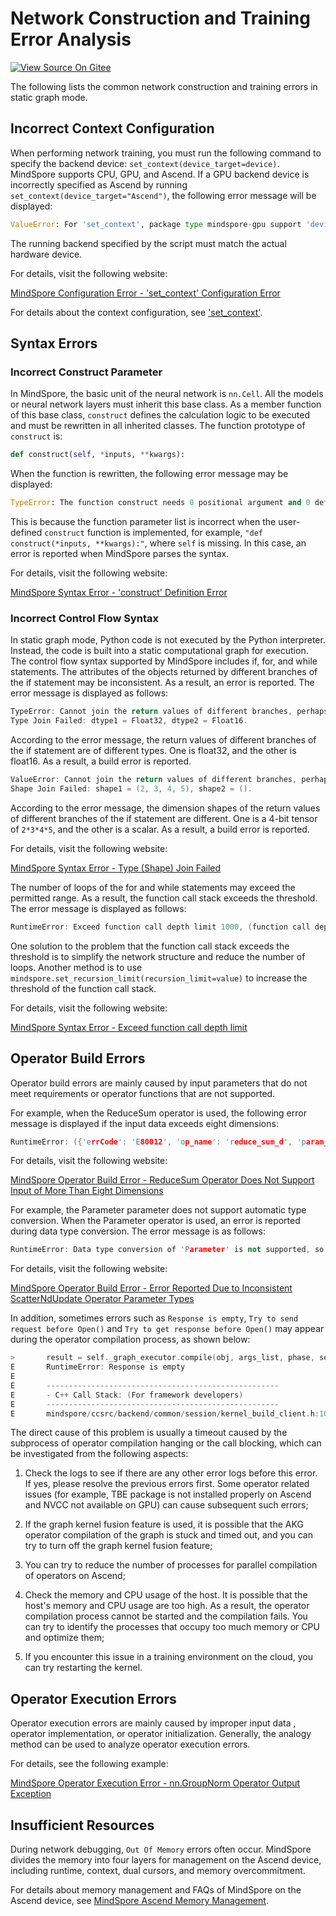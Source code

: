 # Network Construction and Training Error Analysis

[![View Source On Gitee](https://mindspore-website.obs.cn-north-4.myhuaweicloud.com/website-images/br_base/resource/_static/logo_source_en.svg)](https://gitee.com/mindspore/docs/blob/br_base/tutorials/source_en/debug/error_analysis/mindrt_debug.md)&nbsp;&nbsp;

The following lists the common network construction and training errors in static graph mode.

## Incorrect Context Configuration

When performing network training, you must run the following command to specify the backend device: `set_context(device_target=device)`. MindSpore supports CPU, GPU, and Ascend. If a GPU backend device is incorrectly specified as Ascend by running `set_context(device_target="Ascend")`, the following error message will be displayed:

```python
ValueError: For 'set_context', package type mindspore-gpu support 'device_target' type gpu or cpu, but got Ascend.
```

The running backend specified by the script must match the actual hardware device.

For details, visit the following website:

[MindSpore Configuration Error - 'set_context' Configuration Error](https://www.hiascend.com/forum/thread-0229106885219029083-1-1.html)

For details about the context configuration, see ['set_context'](https://www.mindspore.cn/docs/en/br_base/api_python/mindspore/mindspore.set_context.html).

## Syntax Errors

### Incorrect Construct Parameter

In MindSpore, the basic unit of the neural network is `nn.Cell`. All the models or neural network layers must inherit this base class. As a member function of this base class, `construct` defines the calculation logic to be executed and must be rewritten in all inherited classes. The function prototype of `construct` is:

```python
def construct(self, *inputs, **kwargs):
```

When the function is rewritten, the following error message may be displayed:

```python
TypeError: The function construct needs 0 positional argument and 0 default argument, but provided 1
```

This is because the function parameter list is incorrect when the user-defined `construct` function is implemented, for example, `"def construct(*inputs, **kwargs):"`, where `self` is missing. In this case, an error is reported when MindSpore parses the syntax.

For details, visit the following website:

[MindSpore Syntax Error - 'construct' Definition Error](https://www.hiascend.com/forum/thread-0230106556970619074-1-1.html)

### Incorrect Control Flow Syntax

In static graph mode, Python code is not executed by the Python interpreter. Instead, the code is built into a static computational graph for execution. The control flow syntax supported by MindSpore includes if, for, and while statements. The attributes of the objects returned by different branches of the if statement may be inconsistent. As a result, an error is reported. The error message is displayed as follows:

```c++
TypeError: Cannot join the return values of different branches, perhaps you need to make them equal.
Type Join Failed: dtype1 = Float32, dtype2 = Float16.
```

According to the error message, the return values of different branches of the if statement are of different types. One is float32, and the other is float16. As a result, a build error is reported.

```c++
ValueError: Cannot join the return values of different branches, perhaps you need to make them equal.
Shape Join Failed: shape1 = (2, 3, 4, 5), shape2 = ().
```

According to the error message, the dimension shapes of the return values of different branches of the if statement are different. One is a 4-bit tensor of `2*3*4*5`, and the other is a scalar. As a result, a build error is reported.

For details, visit the following website:

[MindSpore Syntax Error - Type (Shape) Join Failed](https://www.mindspore.cn/docs/en/br_base/faq/network_compilation.html)

The number of loops of the for and while statements may exceed the permitted range. As a result, the function call stack exceeds the threshold. The error message is displayed as follows:

```c++
RuntimeError: Exceed function call depth limit 1000, (function call depth: 1001, simulate call depth: 997).
```

One solution to the problem that the function call stack exceeds the threshold is to simplify the network structure and reduce the number of loops. Another method is to use `mindspore.set_recursion_limit(recursion_limit=value)` to increase the threshold of the function call stack.

For details, visit the following website:

[MindSpore Syntax Error - Exceed function call depth limit](https://www.hiascend.com/forum/thread-0223111589074862027-1-1.html)

## Operator Build Errors

Operator build errors are mainly caused by input parameters that do not meet requirements or operator functions that are not supported.

For example, when the ReduceSum operator is used, the following error message is displayed if the input data exceeds eight dimensions:

```c++
RuntimeError: ({'errCode': 'E80012', 'op_name': 'reduce_sum_d', 'param_name': 'x', 'min_value': 0, 'max_value': 8, 'real_value': 10}, 'In op, the num of dimensions of input/output[x] should be in the range of [0, 8], but actually is [10].')
```

For details, visit the following website:

[MindSpore Operator Build Error - ReduceSum Operator Does Not Support Input of More Than Eight Dimensions](https://www.hiascend.com/forum/thread-0229108037306667164-1-1.html)

For example, the Parameter parameter does not support automatic type conversion. When the Parameter operator is used, an error is reported during data type conversion. The error message is as follows:

```c++
RuntimeError: Data type conversion of 'Parameter' is not supported, so data type int32 cannot be converted to data type float32 automatically.
```

For details, visit the following website:

[MindSpore Operator Build Error - Error Reported Due to Inconsistent ScatterNdUpdate Operator Parameter Types](https://www.hiascend.com/forum/thread-0232107351416081120-1-1.html)

In addition, sometimes errors such as `Response is empty`, `Try to send request before Open()` and `Try to get response before Open()` may appear during the operator compilation process, as shown below:

```c++
>       result = self._graph_executor.compile(obj, args_list, phase, self._use_vm_mode())
E       RuntimeError: Response is empty
E
E       ----------------------------------------------------
E       - C++ Call Stack: (For framework developers)
E       ----------------------------------------------------
E       mindspore/ccsrc/backend/common/session/kernel_build_client.h:100 Response
```

The direct cause of this problem is usually a timeout caused by the subprocess of operator compilation hanging or the call blocking, which can be investigated from the following aspects:

1. Check the logs to see if there are any other error logs before this error. If yes, please resolve the previous errors first. Some operator related issues (for example, TBE package is not installed properly on Ascend and NVCC not available on GPU) can cause subsequent such errors;

2. If the graph kernel fusion feature is used, it is possible that the AKG operator compilation of the graph is stuck and timed out, and you can try to turn off the graph kernel fusion feature;

3. You can try to reduce the number of processes for parallel compilation of operators on Ascend;

4. Check the memory and CPU usage of the host. It is possible that the host's memory and CPU usage are too high. As a result, the operator compilation process cannot be started and the compilation fails. You can try to identify the processes that occupy too much memory or CPU and optimize them;

5. If you encounter this issue in a training environment on the cloud, you can try restarting the kernel.

## Operator Execution Errors

Operator execution errors are mainly caused by improper input data , operator implementation, or operator initialization. Generally, the analogy method can be used to analyze operator execution errors.

For details, see the following example:

[MindSpore Operator Execution Error - nn.GroupNorm Operator Output Exception](https://www.hiascend.com/forum/thread-0229107351277363132-1-1.html)

## Insufficient Resources

During network debugging, `Out Of Memory` errors often occur. MindSpore divides the memory into four layers for management on the Ascend device, including runtime, context, dual cursors, and memory overcommitment.

For details about memory management and FAQs of MindSpore on the Ascend device, see [MindSpore Ascend Memory Management](https://www.hiascend.com/forum/thread-0229107352026042135-1-1.html).
